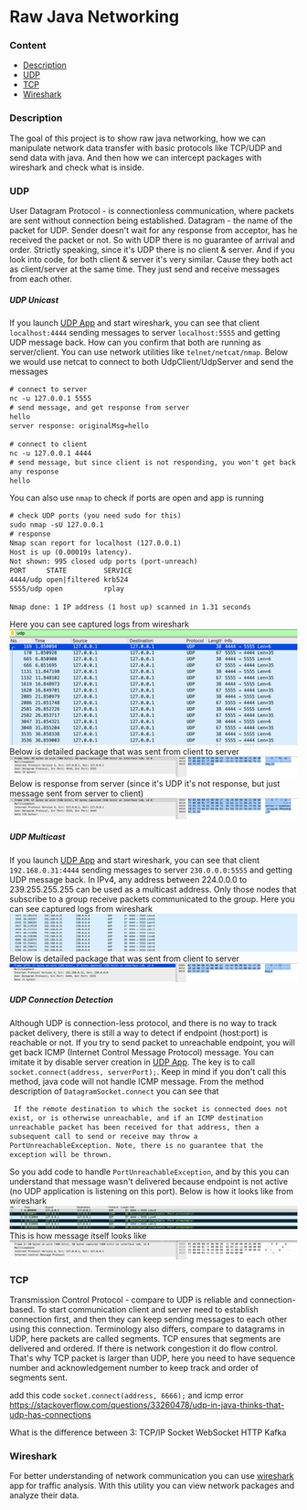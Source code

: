 # Raw Java Networking

### Content
* [Description](#description)
* [UDP](#udp)
* [TCP](#tcp)
* [Wireshark](#wireshark)

### Description
The goal of this project is to show raw java networking, how we can manipulate network data transfer with basic protocols like TCP/UDP and send data with java. And then how we can intercept packages with wireshark and check what is inside.

### UDP
User Datagram Protocol - is connectionless communication, where packets are sent without connection being established. Datagram - the name of the packet for UDP. Sender doesn't wait for any response from acceptor, has he received the packet or not. So with UDP there is no guarantee of arrival and order.
Strictly speaking, since it's UDP there is no client & server. And if you look into code, for both client & server it's very similar. Cause they both act as client/server at the same time. They just send and receive messages from each other.

##### UDP Unicast
If you launch [UDP App](/src/main/java/com/network/raw/udp/unicast/App.java) and start wireshark, you can see that client `localhost:4444` sending messages to server `localhost:5555` and getting UDP message back.
How can you confirm that both are running as server/client. You can use network utilities like `telnet/netcat/nmap`. Below we would use netcat to connect to both UdpClient/UdpServer and send the messages
```shell
# connect to server
nc -u 127.0.0.1 5555
# send message, and get response from server
hello
server response: originalMsg=hello

# connect to client
nc -u 127.0.0.1 4444
# send message, but since client is not responding, you won't get back any response
hello
```
You can also use `nmap` to check if ports are open and app is running
```shell
# check UDP ports (you need sudo for this)
sudo nmap -sU 127.0.0.1
# response
Nmap scan report for localhost (127.0.0.1)
Host is up (0.00019s latency).
Not shown: 995 closed udp ports (port-unreach)
PORT     STATE         SERVICE
4444/udp open|filtered krb524
5555/udp open          rplay

Nmap done: 1 IP address (1 host up) scanned in 1.31 seconds
```

Here you can see captured logs from wireshark
![wireshark UDP client-server](/data/wireshark-udp-client-server.png)
Below is detailed package that was sent from client to server
![wireshark UDP client request](/data/wireshark-udp-client-request.png)
Below is response from server (since it's UDP it's not response, but just message sent from server to client)
![wireshark UDP server response](/data/wireshark-udp-server-response.png)

##### UDP Multicast
If you launch [UDP App](/src/main/java/com/network/raw/udp/multicast/App.java) and start wireshark, you can see that client `192.168.0.31:4444` sending messages to server `230.0.0.0:5555` and getting UDP message back.
In IPv4, any address between 224.0.0.0 to 239.255.255.255 can be used as a multicast address. Only those nodes that subscribe to a group receive packets communicated to the group.
Here you can see captured logs from wireshark
![wireshark UDP client-server](/data/wireshark-udp-multicast.png)
Below is detailed package that was sent from client to server
![wireshark UDP client request](/data/wireshark-udp-multicast-message.png)

##### UDP Connection Detection
Although UDP is connection-less protocol, and there is no way to track packet delivery, there is still a way to detect if endpoint (host:port) is reachable or not. If you try to send packet to unreachable endpoint, you will get back ICMP (Internet Control Message Protocol) message.
You can imitate it by disable server creation in [UDP App](/src/main/java/com/network/raw/udp/unicast/App.java). The key is to call `socket.connect(address, serverPort);`. Keep in mind if you don't call this method, java code will not handle ICMP message. From the method description of `DatagramSocket.connect` you can see that
```
 If the remote destination to which the socket is connected does not exist, or is otherwise unreachable, and if an ICMP destination unreachable packet has been received for that address, then a subsequent call to send or receive may throw a PortUnreachableException. Note, there is no guarantee that the exception will be thrown.
```
So you add code to handle `PortUnreachableException`, and by this you can understand that message wasn't delivered because endpoint is not active (no UDP application is listening on this port).
Below is how it looks like from wireshark
![wireshark UDP client-server](/data/wireshark-udp-icmp-response.png)
This is how message itself looks like
![wireshark UDP client-server](/data/wireshark-udp-icmp-message.png)

### TCP
Transmission Control Protocol - compare to UDP is reliable and connection-based. To start communication client and server need to establish connection first, and then they can keep sending messages to each other using this connection. Terminology also differs, compare to datagrams in UDP, here packets are called segments. TCP ensures that segments are delivered and ordered. If there is network congestion it do flow control. That's why TCP packet is larger than UDP, here you need to have sequence number and acknowledgement number to keep track and order of segments sent.

add this code `socket.connect(address, 6666);` and icmp error
https://stackoverflow.com/questions/33260478/udp-in-java-thinks-that-udp-has-connections



What is the difference between 3:
TCP/IP
Socket
WebSocket
HTTP
Kafka

### Wireshark
For better understanding of network communication you can use [wireshark](https://www.wireshark.org) app for traffic analysis. With this utility you can view network packages and analyze their data.